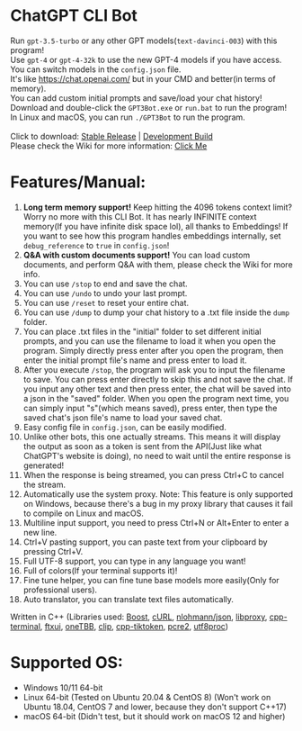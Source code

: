 # ChatGPT CLI Bot
Run `gpt-3.5-turbo` or any other GPT models(`text-davinci-003`) with this program! \
Use `gpt-4` or `gpt-4-32k` to use the new GPT-4 models if you have access. \
You can switch models in the `config.json` file. \
It's like https://chat.openai.com/ but in your CMD and better(in terms of memory). \
You can add custom initial prompts and save/load your chat history! \
Download and double-click the `GPT3Bot.exe` or `run.bat` to run the program! \
In Linux and macOS, you can run `./GPT3Bot` to run the program. \
\
Click to download: [Stable Release](https://github.com/LagPixelLOL/ChatGPTCLIBot/releases) | [Development Build](https://github.com/LagPixelLOL/ChatGPTCLIBot/actions) \
Please check the Wiki for more information: [Click Me](https://github.com/LagPixelLOL/ChatGPTCLIBot/wiki)

# Features/Manual:
1. **Long term memory support!** Keep hitting the 4096 tokens context limit? Worry no more with this CLI Bot. It has nearly INFINITE context memory(If you have infinite disk space lol), all thanks to Embeddings! If you want to see how this program handles embeddings internally, set `debug_reference` to `true` in `config.json`!
2. **Q&A with custom documents support!** You can load custom documents, and perform Q&A with them, please check the Wiki for more info.
3. You can use `/stop` to end and save the chat.
4. You can use `/undo` to undo your last prompt.
5. You can use `/reset` to reset your entire chat.
6. You can use `/dump` to dump your chat history to a .txt file inside the `dump` folder.
7. You can place .txt files in the "initial" folder to set different initial prompts, and you can use the filename to load it when you open the program. Simply directly press enter after you open the program, then enter the initial prompt file's name and press enter to load it.
8. After you execute `/stop`, the program will ask you to input the filename to save. You can press enter directly to skip this and not save the chat. If you input any other text and then press enter, the chat will be saved into a json in the "saved" folder. When you open the program next time, you can simply input "s"(which means saved), press enter, then type the saved chat's json file's name to load your saved chat.
9. Easy config file in `config.json`, can be easily modified.
10. Unlike other bots, this one actually streams. This means it will display the output as soon as a token is sent from the API(Just like what ChatGPT's website is doing), no need to wait until the entire response is generated!
11. When the response is being streamed, you can press Ctrl+C to cancel the stream.
12. Automatically use the system proxy. Note: This feature is only supported on Windows, because there's a bug in my proxy library that causes it fail to compile on Linux and macOS.
13. Multiline input support, you need to press Ctrl+N or Alt+Enter to enter a new line.
14. Ctrl+V pasting support, you can paste text from your clipboard by pressing Ctrl+V.
15. Full UTF-8 support, you can type in any language you want!
16. Full of colors(If your terminal supports it)!
17. Fine tune helper, you can fine tune base models more easily(Only for professional users).
18. Auto translator, you can translate text files automatically.

Written in C++ (Libraries used:
[Boost](https://www.boost.org/),
[cURL](https://curl.se/),
[nlohmann/json](https://github.com/nlohmann/json),
[libproxy](https://libproxy.github.io/libproxy/),
[cpp-terminal](https://github.com/jupyter-xeus/cpp-terminal),
[ftxui](https://github.com/ArthurSonzogni/FTXUI),
[oneTBB](https://www.intel.com/content/www/us/en/developer/tools/oneapi/onetbb.html),
[clip](https://github.com/dacap/clip),
[cpp-tiktoken](https://github.com/gh-markt/tiktoken),
[pcre2](https://www.pcre.org/),
[utf8proc](https://juliastrings.github.io/utf8proc/))

# Supported OS:
* Windows 10/11 64-bit
* Linux 64-bit (Tested on Ubuntu 20.04 & CentOS 8) (Won't work on Ubuntu 18.04, CentOS 7 and lower, because they don't support C++17)
* macOS 64-bit (Didn't test, but it should work on macOS 12 and higher)